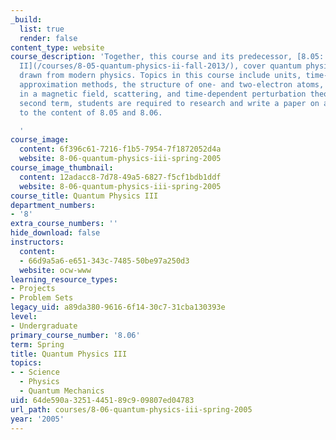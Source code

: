 ```yaml
---
_build:
  list: true
  render: false
content_type: website
course_description: 'Together, this course and its predecessor, [8.05: Quantum Physics
  II](/courses/8-05-quantum-physics-ii-fall-2013/), cover quantum physics with applications
  drawn from modern physics. Topics in this course include units, time-independent
  approximation methods, the structure of one- and two-electron atoms, charged particles
  in a magnetic field, scattering, and time-dependent perturbation theory. In this
  second term, students are required to research and write a paper on a topic related
  to the content of 8.05 and 8.06.

  '
course_image:
  content: 6f396c61-7216-f1b5-7954-7f1872052d4a
  website: 8-06-quantum-physics-iii-spring-2005
course_image_thumbnail:
  content: 12adacc8-7d78-49a5-6827-f5cf1bdb1ddf
  website: 8-06-quantum-physics-iii-spring-2005
course_title: Quantum Physics III
department_numbers:
- '8'
extra_course_numbers: ''
hide_download: false
instructors:
  content:
  - 66d9a5a6-e651-343c-7485-50be97a250d3
  website: ocw-www
learning_resource_types:
- Projects
- Problem Sets
legacy_uid: a89da380-9616-6f14-30c7-31cba130393e
level:
- Undergraduate
primary_course_number: '8.06'
term: Spring
title: Quantum Physics III
topics:
- - Science
  - Physics
  - Quantum Mechanics
uid: 64de590a-3251-4451-89c9-09807ed04783
url_path: courses/8-06-quantum-physics-iii-spring-2005
year: '2005'
---
```

